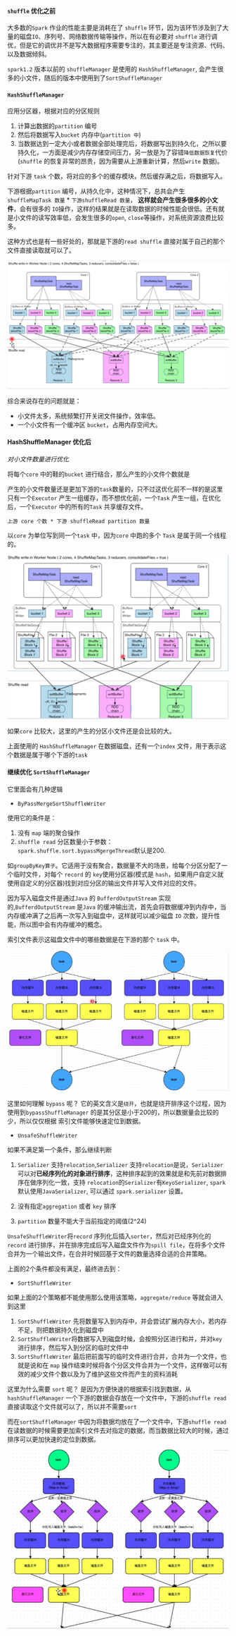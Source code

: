 #### `shuffle` 优化之前

大多数的`Spark` 作业的性能主要是消耗在了 `shuffle` 环节，因为该环节涉及到了大量的磁盘`IO`、序列号、网络数据传输等操作，所以在有必要对 `shuffle` 进行调优，但是它的调优并不是写大数据程序需要专注的，其主要还是专注资源、代码、以及数据倾斜。

`spark1.2` 版本以前的 `shuffleManager` 是使用的 `HashShuffleManager`,  会产生很多的小文件，随后的版本中使用到了`SortShuffleManager`



#### `HashShuffleManager`

应用分区器，根据对应的分区规则

1. 计算出数据的`partition` 编号
2. 然后将数据写入`bucket` 内存中(`partition 中`)
3. 当数据达到一定大小或者数据全部处理完后，将数据写出到持久化，之所以要持久化，一方面是减少内存存储空间压力，另一放是为了容错`降低数据恢复`代价(`shuffle` 的恢复非常的昂贵，因为需要从上游重新计算，然后`write` 数据)。

针对下游 `task` 个数，将对应的多个的缓存模块，然后缓存满之后，将数据写入。

下游根据`partition` 编号，从持久化中，这种情况下，总共会产生`shuffleMapTask 数量` * `下游shuffleRead 数量`， **这样就会产生很多很多的小文件**，会有很多的 `IO`操作，这样的结果就是在读取数据的时候性能会很低。还有就是小文件的读写效率低，会发生很多的`open`, `close`等操作，对系统资源浪费比较多。

这种方式也是有一些好处的，那就是下游的`read shuffle` 直接对属于自己的那个文件直接读取就可以了。

![a](./pics/shuffle.png)

综合来说存在的问题就是：

* 小文件太多，系统频繁打开关闭文件操作，效率低。
* 一个小文件有一个缓冲区 `bucket`，占用内存空间大。

#### HashShuffleManager 优化后

*对小文件数量进行优化*

将每个`core` 中的鞋的`bucket` 进行结合，那么产生的小文件个数就是

产生的小文件数量还是更加下游的`task`数量的，只不过这优化前不一样的是这里只有一个`Executor` 产生一组缓存，而不想优化前，一个`Task` 产生一组，在优化后，一个`Executor` 中的所有的`Task` 共享缓存文件。

`上游 core 个数 * 下游 shuffleRead partition 数量`

以`core` 为单位写到同一个`task` 中，因为`core` 中跑的多个 `Task` 是属于同一个线程的。

![a](./pics/shuffle2.png)

如果`core` 比较大，这里的产生的分区小文件还是会比较的大。

上面使用的 `HashShuffleManager` 在数据磁盘，还有一个`index` 文件，用于表示这个数据是属于哪个下游的`task`

#### 继续优化 `SortShuffleManager` 

它里面会有几种逻辑

* `ByPassMergeSortShuffleWriter`

使用它的条件是：

1. 没有 `map` 端的聚合操作
2. `shuffle read` 分区数量小于参数：`spark.shuffle.sort.bypassMgergeThread`默认是200.

如`groupByKey算子`。它适用于没有聚合，数据量不大的场景，给每个分区分配了一个临时文件，对每个 `record` 的 `key`使用分区器(模式是 `hash`，如果用户自定义就使用自定义的分区器)找到对应分区的输出文件并写入文件对应的文件。

因为写入磁盘文件是通过`Java` 的 `BufferdOutputStream` 实现的,`BufferdOutputStream` 是`Java` 的缓冲输出流，首先会将数据缓冲到内存中，当内存缓冲满了之后再一次写入到磁盘中，这样就可以减少磁盘 `IO` 次数，提升性能，所以图中会有内存缓冲的概念。

索引文件表示这磁盘文件中的哪些数据是在下游的那个 `task` 中。

![a](./pics/shuffle3.png)

这里如何理解 `bypass` 呢？ 它的英文含义是`绕开`，也就是绕开排序这个过程，因为使用到`bypassShuffleManager` 的是其分区是小于200的，所以数据量会比较的少，所以仅仅根据 索引文件能够快速定位到数据。

* `UnsafeShuffleWriter`

如果不满足第一个条件，那么继续判断

1. `Serializer` 支持`relocation`,`Serializer` 支持`relocation`是说，`Serializer` 可以对**已经序列化的对象进行排序**，这种排序起到的效果就是和先前对数据排序在做序列化一致，支持 `relocation`的`Serializer`有`KeyoSerializer`, `spark` 默认使用`JavaSerializer`, 可以通过 `spark.serializer` 设置。

2. 没有指定`aggregation` 或者 `key` 排序

3. `partition` 数量不能大于当前指定的阈值(2^24)

`UnsafeShuffleWriter`将`record` 序列化后插入`sorter`，然后对已经序列化的`record` 进行排序，并在排序完成后写入磁盘文件作为`spill file`，在将多个文件合并为一个输出文件，在合并时候回基于文件的数量选择合适的合并策略。

上面的2个条件都没有满足，最终进去到：

* `SortShuffleWriter`

如果上面的2个策略都不能使用那么使用该策略，`aggregate/reduce` 等就会进入到这里

1. `SortShuffleWriter` 先将数量写入到内存中，并会尝试扩展内存大小，若内存不足，则把数据持久化到磁盘中
2. `SortShuffleWriter`将数据写入到磁盘时候，会按照分区进行和并，并对`key` 进行排序，然后写入到分区的临时文件中
3. `SortShuffleWriter` 最后把前面写的临时文件进行合并，合并为一个文件，也就是说和在 `map` 操作结束时候将各个分区文件合并为一个文件，这样做可以有效的减少文件个数以及为了维护这些文件而产生的资料消耗

这里为什么需要 `sort` 呢？ 是因为方便快速的根据索引找到数据，从`hashShuffleManager` 一个下游的数据会存放在一个文件中，下游的`shuffle read` 直接读取这个文件就可以了，所以并不需要`sort`

而在`sortShuffleManager` 中因为将数据均放在了一个文件中，下游`shuffle read` 在读数据的时候需要更加索引文件去对指定的数据，而当数据比较大的时候，通过排序可以更加快速的定位到数据。

![a](./pics/shuffle4.png)





